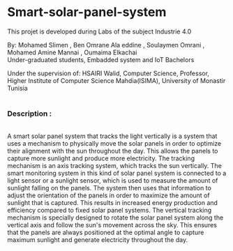 # Smart-solar-panel-system

This projet is developed during Labs of the subject Industrie 4.0

By:
Mohamed Slimen , Ben Omrane Ala eddine , Soulaymen Omrani , Mohamed Amine Mannai , Oumaima Elkachai <br>
Under-graduated students, 
Embadded system and IoT Bachelors 


Under the supervision of:
HSAIRI Walid, 
Computer Science, Professor,
Higher Institute of Computer Science Mahdia(ISIMA),
University of Monastir Tunisia
<br>
<br>
<h3>Description :</h3>
<br>
A smart solar panel system that tracks the light vertically is a system that uses a mechanism to physically move the solar panels in order to optimize their alignment with the sun throughout the day. This allows the panels to capture more sunlight and produce more electricity. The tracking mechanism is an axis tracking system, which tracks the sun vertically.
The smart monitoring system in this kind of solar panel system is connected to a light sensor or a sunlight sensor, which is used to measure the amount of sunlight falling on the panels. The system then uses that information to adjust the orientation of the panels in order to maximize the amount of sunlight that is captured. This results in increased energy production and efficiency compared to fixed solar panel systems.
The vertical tracking mechanism is specially designed to rotate the solar panel system along the vertical axis and follow the sun's movement across the sky. This ensures that the panels are always positioned at the optimal angle to capture maximum sunlight and generate electricity throughout the day.
